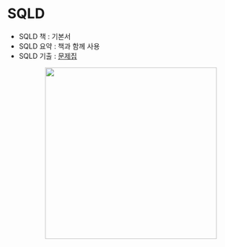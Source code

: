 # SQLD
- SQLD 책 : 기본서
- SQLD 요약 : 책과 함께 사용
- SQLD 기출 : [문제집](https://product.kyobobook.co.kr/detail/S000001399867)

<p align="center">
  <img height="350cm" src="https://github.com/NanoKim/TIL/assets/151509995/8b97fc67-3710-4d21-8362-8d9df7cd39ce.JPG">
</p>
